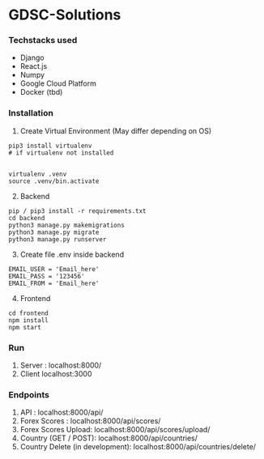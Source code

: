 # GDSC-Solutions


### Techstacks used
- Django
- React.js
- Numpy
- Google Cloud Platform
- Docker (tbd)


### Installation
1. Create Virtual Environment (May differ depending on OS)
```
pip3 install virtualenv
# if virtualenv not installed


virtualenv .venv
source .venv/bin.activate
```

2. Backend
```
pip / pip3 install -r requirements.txt
cd backend
python3 manage.py makemigrations
python3 manage.py migrate
python3 manage.py runserver
```

3. Create file .env inside backend
```
EMAIL_USER = 'Email_here'
EMAIL_PASS = '123456'
EMAIL_FROM = 'Email_here'
```

4. Frontend
```
cd frontend
npm install
npm start
```

### Run
1. Server : localhost:8000/
2. Client localhost:3000

### Endpoints
1. API : localhost:8000/api/
2. Forex Scores : localhost:8000/api/scores/
3. Forex Scores Upload: localhost:8000/api/scores/upload/
4. Country (GET / POST): localhost:8000/api/countries/
5. Country Delete (in development): localhost:8000/api/countries/delete/
